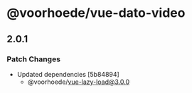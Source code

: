 # @voorhoede/vue-dato-video

## 2.0.1

### Patch Changes

- Updated dependencies [5b84894]
  - @voorhoede/vue-lazy-load@3.0.0
